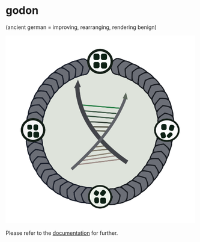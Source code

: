 <!--
Copyright (c) 2019 Matthias Tafelmeier.

This file is part of godon

godon is free software: you can redistribute it and/or modify
it under the terms of the GNU Affero General Public License as
published by the Free Software Foundation, either version 3 of the
License, or (at your option) any later version.

godon is distributed in the hope that it will be useful,
but WITHOUT ANY WARRANTY; without even the implied warranty of
MERCHANTABILITY or FITNESS FOR A PARTICULAR PURPOSE.  See the
GNU Affero General Public License for more details.

You should have received a copy of the GNU Affero General Public License
along with this godon. If not, see <http://www.gnu.org/licenses/>.
-->
# godon
(ancient german = improving, rearranging, rendering benign)

![Logo](https://github.com/cherusk/godon-documentation/blob/master/material/logo.svg?sanitize=true)

Please refer to the [documentation](https://cherusk.github.io/godon-documentation/) for further.
